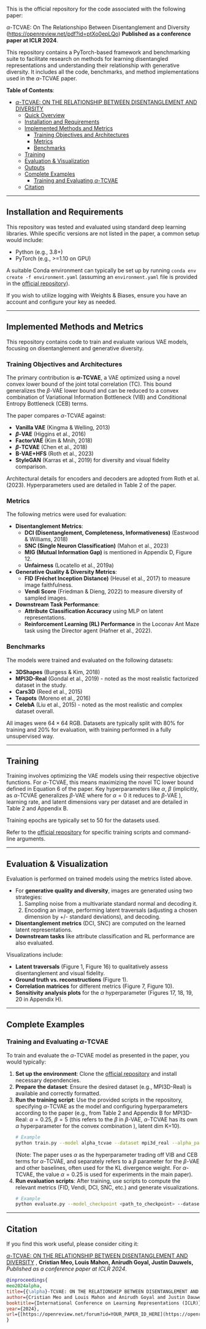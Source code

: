 
This is the official repository for the code associated with the following paper:

$\alpha$-TCVAE: On The Relationshipo Between Disentanglement and Diversity (https://openreview.net/pdf?id=ptXo0epLQo) **Published as a conference paper at ICLR 2024**.

This repository contains a PyTorch-based framework and benchmarking suite to facilitate research on methods for learning disentangled representations and understanding their relationship with generative diversity. It includes all the code, benchmarks, and method implementations used in the $\alpha$-TCVAE paper.

**Table of Contents**:

- [$\alpha$-TCVAE: ON THE RELATIONSHIP BETWEEN DISENTANGLEMENT AND DIVERSITY](#-tcvae-on-the-relationship-between-disentanglement-and-diversity)
  - [Quick Overview](#quick-overview)
  - [Installation and Requirements](#installation-and-requirements)
  - [Implemented Methods and Metrics](#implemented-methods-and-metrics)
    - [Training Objectives and Architectures](#training-objectives-and-architectures)
    - [Metrics](#metrics)
    - [Benchmarks](#benchmarks)
  - [Training](#training)
  - [Evaluation & Visualization](#evaluation--visualization)
  - [Outputs](#outputs)
  - [Complete Examples](#complete-examples)
    - [Training and Evaluating $\alpha$-TCVAE](#training-and-evaluating--tcvae)
  - [Citation](#citation)

---

## Installation and Requirements

This repository was tested and evaluated using standard deep learning libraries. While specific versions are not listed in the paper, a common setup would include:

- Python (e.g., 3.8+)
- PyTorch (e.g., >=1.10 on GPU)

A suitable Conda environment can typically be set up by running `conda env create -f environment.yaml` (assuming an `environment.yaml` file is provided in the [official repository](https://github.com/Cmeo97/Alpha-TCVAE)).

If you wish to utilize logging with Weights & Biases, ensure you have an account and configure your key as needed.

---

## Implemented Methods and Metrics

This repository contains code to train and evaluate various VAE models, focusing on disentanglement and generative diversity.

### Training Objectives and Architectures

The primary contribution is **$\alpha$-TCVAE**, a VAE optimized using a novel convex lower bound of the joint total correlation (TC). This bound generalizes the $\beta$-VAE lower bound and can be reduced to a convex combination of Variational Information Bottleneck (VIB) and Conditional Entropy Bottleneck (CEB) terms.

The paper compares $\alpha$-TCVAE against:
-   **Vanilla VAE** (Kingma & Welling, 2013)
-   **$\beta$-VAE** (Higgins et al., 2016) 
-   **FactorVAE** (Kim & Mnih, 2018) 
-   **$\beta$-TCVAE** (Chen et al., 2018) 
-   **B-VAE+HFS** (Roth et al., 2023) 
-   **StyleGAN** (Karras et al., 2019) for diversity and visual fidelity comparison.

Architectural details for encoders and decoders are adopted from Roth et al. (2023). Hyperparameters used are detailed in Table 2 of the paper.

### Metrics

The following metrics were used for evaluation:
-   **Disentanglement Metrics**:
    -   **DCI (Disentanglement, Completeness, Informativeness)** (Eastwood & Williams, 2018) 
    -   **SNC (Single Neuron Classification)** (Mahon et al., 2023) 
    -   **MIG (Mutual Information Gap)** is mentioned in Appendix D, Figure 12.
    -   **Unfairness** (Locatello et al., 2019a) 
-   **Generative Quality & Diversity Metrics**:
    -   **FID (Fréchet Inception Distance)** (Heusel et al., 2017) to measure image faithfulness.
    -   **Vendi Score** (Friedman & Dieng, 2022) to measure diversity of sampled images.
-   **Downstream Task Performance**:
    -   **Attribute Classification Accuracy** using MLP on latent representations.
    -   **Reinforcement Learning (RL) Performance** in the Loconav Ant Maze task using the Director agent (Hafner et al., 2022).

### Benchmarks

The models were trained and evaluated on the following datasets:
-   **3DShapes** (Burgess & Kim, 2018) 
-   **MPI3D-Real** (Gondal et al., 2019) - noted as the most realistic factorized dataset in the study.
-   **Cars3D** (Reed et al., 2015) 
-   **Teapots** (Moreno et al., 2016) 
-   **CelebA** (Liu et al., 2015) - noted as the most realistic and complex dataset overall.

All images were $64 \times 64$ RGB. Datasets are typically split with 80% for training and 20% for evaluation, with training performed in a fully unsupervised way.

---

## Training

Training involves optimizing the VAE models using their respective objective functions. For $\alpha$-TCVAE, this means maximizing the novel TC lower bound defined in Equation 6 of the paper. Key hyperparameters like $\alpha$, $\beta$ (implicitly, as $\alpha$-TCVAE generalizes $\beta$-VAE where for $\alpha=0$ it reduces to $\beta$-VAE ), learning rate, and latent dimensions vary per dataset and are detailed in Table 2 and Appendix B.

Training epochs are typically set to 50 for the datasets used.

Refer to the [official repository](https://github.com/Cmeo97/Alpha-TCVAE) for specific training scripts and command-line arguments.

---

## Evaluation & Visualization

Evaluation is performed on trained models using the metrics listed above.
-   For **generative quality and diversity**, images are generated using two strategies:
    1.  Sampling noise from a multivariate standard normal and decoding it.
    2.  Encoding an image, performing latent traversals (adjusting a chosen dimension by +/- standard deviations), and decoding.
-   **Disentanglement metrics** (DCI, SNC) are computed on the learned latent representations.
-   **Downstream tasks** like attribute classification and RL performance are also evaluated.

Visualizations include:
-   **Latent traversals** (Figure 1, Figure 16) to qualitatively assess disentanglement and visual fidelity.
-   **Ground truth vs. reconstructions** (Figure 1).
-   **Correlation matrices** for different metrics (Figure 7, Figure 10).
-   **Sensitivity analysis plots** for the $\alpha$ hyperparameter (Figures 17, 18, 19, 20 in Appendix H).

---

## Complete Examples

### Training and Evaluating $\alpha$-TCVAE

To train and evaluate the $\alpha$-TCVAE model as presented in the paper, you would typically:
1.  **Set up the environment**: Clone the [official repository](https://github.com/Cmeo97/Alpha-TCVAE) and install necessary dependencies.
2.  **Prepare the dataset**: Ensure the desired dataset (e.g., MPI3D-Real) is available and correctly formatted.
3.  **Run the training script**: Use the provided scripts in the repository, specifying $\alpha$-TCVAE as the model and configuring hyperparameters according to the paper (e.g., from Table 2 and Appendix B for MPI3D-Real: $\alpha=0.25$, $\beta=5$ (this refers to the $\beta$ in $\beta$-VAE, $\alpha$-TCVAE has its own $\alpha$ hyperparameter for the convex combination ), latent dim K=10).
    ```bash
    # Example 
    python train.py --model alpha_tcvae --dataset mpi3d_real --alpha_param 0.25 --latent_dim 10 --epochs 50 
    ```
    (Note: The paper uses $\alpha$ as the hyperparameter trading off VIB and CEB terms for $\alpha$-TCVAE, and separately refers to a $\beta$ parameter for the $\beta$-VAE and other baselines, often used for the KL divergence weight. For $\alpha$-TCVAE, the value $\alpha=0.25$ is used for experiments in the main paper).
4.  **Run evaluation scripts**: After training, use scripts to compute the relevant metrics (FID, Vendi, DCI, SNC, etc.) and generate visualizations.
    ```bash
    # Example 
    python evaluate.py --model_checkpoint <path_to_checkpoint> --dataset mpi3d_real --metrics all --visualize_traversals
    ```

---

## Citation

If you find this work useful, please consider citing it:

[$\alpha$-TCVAE: ON THE RELATIONSHIP BETWEEN DISENTANGLEMENT AND DIVERSITY](https://openreview.net/forum?id=OKcJhpQiGiX) , **Cristian Meo, Louis Mahon, Anirudh Goyal, Justin Dauwels,** *Published as a conference paper at ICLR 2024*.

```bibtex
@inproceedings{
meo2024alpha,
title={{\alpha}-TCVAE: ON THE RELATIONSHIP BETWEEN DISENTANGLEMENT AND DIVERSITY},
author={Cristian Meo and Louis Mahon and Anirudh Goyal and Justin Dauwels},
booktitle={International Conference on Learning Representations (ICLR)},
year={2024},
url={[https://openreview.net/forum?id=YOUR_PAPER_ID_HERE](https://openreview.net/forum?id=YOUR_PAPER_ID_HERE)} // Placeholder: Update with actual OpenReview ID or DOI
}
